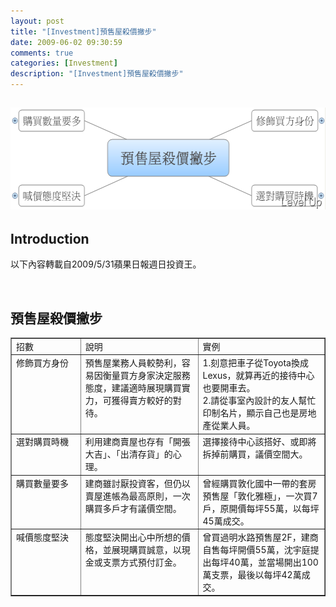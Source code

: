 ```yaml
---
layout: post
title: "[Investment]預售屋殺價撇步"
date: 2009-06-02 09:30:59
comments: true
categories: [Investment]
description: "[Investment]預售屋殺價撇步"
---
```

<h2><img style="border-right-width: 0px; border-top-width: 0px; border-bottom-width: 0px; border-left-width: 0px" border="0" alt="image" width="571" height="163" src="\images\posts\8639\image_thumb_1.png" /></h2><h2>Introduction</h2><p>以下內容轉載自2009/5/31蘋果日報週日投資王。</p><p> </p><h2>預售屋殺價撇步</h2><table border="1" cellspacing="0" cellpadding="2" width="541"><tbody><tr><td valign="top" width="115">招數</td><td valign="top" width="205">說明</td><td valign="top" width="219">實例</td></tr><tr><td valign="top" width="115">修飾買方身份</td><td valign="top" width="205">預售屋業務人員較勢利，容易因衡量買方身家決定服務態度，建議適時展現購買實力，可獲得賣方較好的對待。</td><td valign="top" width="218">1.刻意把車子從Toyota換成Lexus，就算再近的接待中心也要開車去。 <br />2.請從事室內設計的友人幫忙印制名片，顯示自己也是房地產從業人員。</td></tr><tr><td valign="top" width="115">選對購買時機</td><td valign="top" width="205">利用建商賣屋也存有「開張大吉」、「出清存貨」的心理。</td><td valign="top" width="218">選擇接待中心該搭好、或即將拆掉前購買，議價空間大。</td></tr><tr><td valign="top" width="115">購買數量要多</td><td valign="top" width="205">建商雖討厭投資客，但仍以賣屋進帳為最高原則，一次購買多戶才有議價空間。</td><td valign="top" width="218">曾經購買敦化國中一帶的套房預售屋「敦化雅極」，一次買7戶，原開價每坪55萬，以每坪45萬成交。</td></tr><tr><td valign="top" width="115">喊價態度堅決</td><td valign="top" width="205">態度堅決開出心中所想的價格，並展現購買誠意，以現金或支票方式預付訂金。</td><td valign="top" width="218">曾買過明水路預售屋2F，建商自售每坪開價55萬，沈宇庭提出每坪40萬，並當場開出100萬支票，最後以每坪42萬成交。</td></tr></tbody></table>